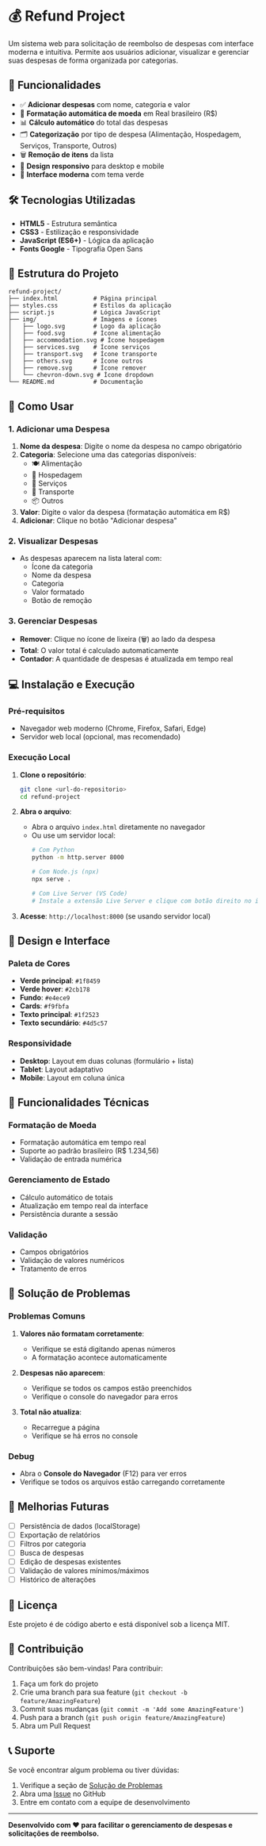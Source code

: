 # 💰 Refund Project

Um sistema web para solicitação de reembolso de despesas com interface moderna e intuitiva. Permite aos usuários adicionar, visualizar e gerenciar suas despesas de forma organizada por categorias.

## 🚀 Funcionalidades

- ✅ **Adicionar despesas** com nome, categoria e valor
- 💱 **Formatação automática de moeda** em Real brasileiro (R$)
- 📊 **Cálculo automático** do total das despesas
- 🗂️ **Categorização** por tipo de despesa (Alimentação, Hospedagem, Serviços, Transporte, Outros)
- 🗑️ **Remoção de itens** da lista
- 📱 **Design responsivo** para desktop e mobile
- 🎨 **Interface moderna** com tema verde

## 🛠️ Tecnologias Utilizadas

- **HTML5** - Estrutura semântica
- **CSS3** - Estilização e responsividade
- **JavaScript (ES6+)** - Lógica da aplicação
- **Fonts Google** - Tipografia Open Sans

## 📁 Estrutura do Projeto

```
refund-project/
├── index.html          # Página principal
├── styles.css          # Estilos da aplicação
├── script.js           # Lógica JavaScript
├── img/                # Imagens e ícones
│   ├── logo.svg        # Logo da aplicação
│   ├── food.svg        # Ícone alimentação
│   ├── accommodation.svg # Ícone hospedagem
│   ├── services.svg    # Ícone serviços
│   ├── transport.svg   # Ícone transporte
│   ├── others.svg      # Ícone outros
│   ├── remove.svg      # Ícone remover
│   └── chevron-down.svg # Ícone dropdown
└── README.md           # Documentação
```

## 🎯 Como Usar

### 1. **Adicionar uma Despesa**

1. **Nome da despesa**: Digite o nome da despesa no campo obrigatório
2. **Categoria**: Selecione uma das categorias disponíveis:
   - 🍽️ Alimentação
   - 🏨 Hospedagem
   - 🔧 Serviços
   - 🚗 Transporte
   - 📦 Outros
3. **Valor**: Digite o valor da despesa (formatação automática em R$)
4. **Adicionar**: Clique no botão "Adicionar despesa"

### 2. **Visualizar Despesas**

- As despesas aparecem na lista lateral com:
  - Ícone da categoria
  - Nome da despesa
  - Categoria
  - Valor formatado
  - Botão de remoção

### 3. **Gerenciar Despesas**

- **Remover**: Clique no ícone de lixeira (🗑️) ao lado da despesa
- **Total**: O valor total é calculado automaticamente
- **Contador**: A quantidade de despesas é atualizada em tempo real

## 💻 Instalação e Execução

### Pré-requisitos
- Navegador web moderno (Chrome, Firefox, Safari, Edge)
- Servidor web local (opcional, mas recomendado)

### Execução Local

1. **Clone o repositório**:
   ```bash
   git clone <url-do-repositorio>
   cd refund-project
   ```

2. **Abra o arquivo**:
   - Abra o arquivo `index.html` diretamente no navegador
   - Ou use um servidor local:
     ```bash
     # Com Python
     python -m http.server 8000
     
     # Com Node.js (npx)
     npx serve .
     
     # Com Live Server (VS Code)
     # Instale a extensão Live Server e clique com botão direito no index.html
     ```

3. **Acesse**: `http://localhost:8000` (se usando servidor local)

## 🎨 Design e Interface

### Paleta de Cores
- **Verde principal**: `#1f8459`
- **Verde hover**: `#2cb178`
- **Fundo**: `#e4ece9`
- **Cards**: `#f9fbfa`
- **Texto principal**: `#1f2523`
- **Texto secundário**: `#4d5c57`

### Responsividade
- **Desktop**: Layout em duas colunas (formulário + lista)
- **Tablet**: Layout adaptativo
- **Mobile**: Layout em coluna única

## 🔧 Funcionalidades Técnicas

### Formatação de Moeda
- Formatação automática em tempo real
- Suporte ao padrão brasileiro (R$ 1.234,56)
- Validação de entrada numérica

### Gerenciamento de Estado
- Cálculo automático de totais
- Atualização em tempo real da interface
- Persistência durante a sessão

### Validação
- Campos obrigatórios
- Validação de valores numéricos
- Tratamento de erros

## 🐛 Solução de Problemas

### Problemas Comuns

1. **Valores não formatam corretamente**:
   - Verifique se está digitando apenas números
   - A formatação acontece automaticamente

2. **Despesas não aparecem**:
   - Verifique se todos os campos estão preenchidos
   - Verifique o console do navegador para erros

3. **Total não atualiza**:
   - Recarregue a página
   - Verifique se há erros no console

### Debug
- Abra o **Console do Navegador** (F12) para ver erros
- Verifique se todos os arquivos estão carregando corretamente

## 🚀 Melhorias Futuras

- [ ] Persistência de dados (localStorage)
- [ ] Exportação de relatórios
- [ ] Filtros por categoria
- [ ] Busca de despesas
- [ ] Edição de despesas existentes
- [ ] Validação de valores mínimos/máximos
- [ ] Histórico de alterações

## 📝 Licença

Este projeto é de código aberto e está disponível sob a licença MIT.

## 👥 Contribuição

Contribuições são bem-vindas! Para contribuir:

1. Faça um fork do projeto
2. Crie uma branch para sua feature (`git checkout -b feature/AmazingFeature`)
3. Commit suas mudanças (`git commit -m 'Add some AmazingFeature'`)
4. Push para a branch (`git push origin feature/AmazingFeature`)
5. Abra um Pull Request

## 📞 Suporte

Se você encontrar algum problema ou tiver dúvidas:

1. Verifique a seção de [Solução de Problemas](#-solução-de-problemas)
2. Abra uma [Issue](../../issues) no GitHub
3. Entre em contato com a equipe de desenvolvimento

---

**Desenvolvido com ❤️ para facilitar o gerenciamento de despesas e solicitações de reembolso.**
